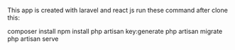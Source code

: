This app is created with laravel and react js run these command after clone this:

composer install
npm install 
php artisan key:generate 
php artisan migrate 
php artisan serve
